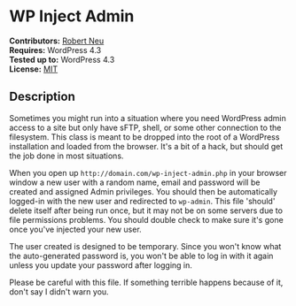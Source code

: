 # WP Inject Admin

__Contributors:__ [Robert Neu](https://github.com/robneu)  
__Requires:__ WordPress 4.3  
__Tested up to:__ WordPress 4.3  
__License:__ [MIT](http://wpsitecare.mit-license.org/)  

## Description ##

Sometimes you might run into a situation where you need WordPress admin access to a site but only have sFTP, shell, or some other connection to the filesystem. This class is meant to be dropped into the root of a WordPress installation and loaded from the browser. It's a bit of a hack, but should get the job done in most situations.

When you open up `http://domain.com/wp-inject-admin.php` in your browser window a new user with a random name, email and password will be created and assigned Admin privileges. You should then be automatically logged-in with the new user and redirected to `wp-admin`. This file 'should' delete itself after being run once, but it may not be on some servers due to file permissions problems. You should double check to make sure it's gone once you've injected your new user.

The user created is designed to be temporary. Since you won't know what the auto-generated password is, you won't be able to log in with it again unless you update your password after logging in.

Please be careful with this file. If something terrible happens because of it, don't say I didn't warn you.

